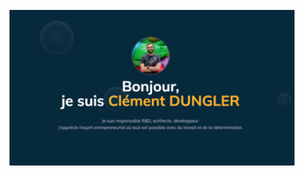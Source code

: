<p align="center">
  <a href="https://clementdungler.com/">
    <picture>     
      <img src="https://github.com/tooppaaa/cv-site/blob/master/public/og.png?raw=true" alt="" width="600" />
    </picture>    
  </a>
</p>

